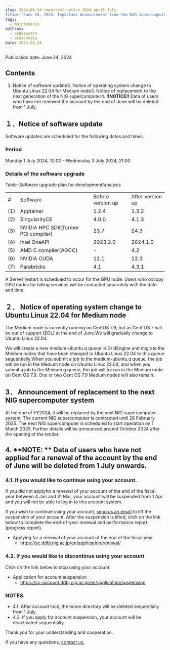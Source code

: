 ```yaml
---
slug: 2024-06-24-important_notice_2024_April-July
title: "June 24, 2024: Important Announcement from the NIG supercomputer: Phase 1 (Apr-Jul) FY2024"
tags:
  - maintenance
authros:
  - oogasawara
  - akatsumata
date: 2024-06-24
---
```


Publication date: June 24, 2024


## Contents
1. Notice of software update2. Notice of operating system change to Ubuntu Linux 22.04 for Medium node3. Notice of replacement to the next generation of the NIG supercomputer4. **!!NOTICE!!** Data of users who have not renewed the account by the end of June will be deleted from 1 July.

## １．Notice of software update

Software updates are scheduled for the following dates and times.

### Period

Monday 1 July 2024, 10:00 - Wednesday 3 July 2024, 21:00

### Details of the software upgrade

Table: Software upgrade plan for development/analysis

<table>
<tbody>
   <tr>
   <td>#</td>
   <td>Software</td>
   <td>Before version up</td>
   <td>After version up</td>
   </tr>

   <tr>
   <td>(1)</td>
   <td>Apptainer</td>
   <td>1.2.4</td>
   <td>1.3.2</td>
   </tr>
   
   <tr>
   <td>(2)</td>
   <td>SingularityCE</td>
   <td>4.0.0</td>
   <td>4.1.3</td>
   </tr>
   
   <tr>
   <td>(3)</td>
   <td>NVIDIA HPC SDK(former PGI compiler)</td>
   <td>23.7</td>
   <td>24.3</td>
   </tr>
   
   <tr>
   <td>(4)</td>
   <td>Intel OneAPI</td>
   <td>2023.2.0</td>
   <td>2024.1.0</td>
   </tr>
   
   <tr>
   <td>(5)</td>
   <td>AMD C compiler(AOCC)</td>
   <td>-</td>
   <td>4.2</td>
   </tr>
   
   <tr>
   <td>(6)</td>
   <td>NVIDIA CUDA</td>
   <td>12.1</td>
   <td>12.3</td>
   </tr>
   
   <tr>
   <td>(7)</td>
   <td>Parabricks</td>
   <td>4.1</td>
   <td>4.3.1</td>
   </tr>
    
</tbody>
</table>

A Server restart is scheduled to occur for the GPU node. Users who occupy GPU nodes for billing services will be contacted separately with the date and time.


## ２． Notice of operating system change to Ubuntu Linux 22.04 for Medium node

The Medium node is currently running on CentOS 7.9, but as Cent OS 7 will be out of support (EOL) at the end of June.We will gradually change to Ubuntu Linux 22.04.

We will create a new medium-ubuntu.q queue in GridEngine and migrate the Medium nodes that have been changed to Ubuntu Linux 22.04 to this queue sequentially.When you submit a job to the medium-ubuntu.q queue, the job will be run in the Medium node on Ubuntu Linux 22.04, and when you submit a job to the Medium.q queue, the job will be run in the Medium node on Cent OS 7.9.
One or two Cent OS 7.9 Medium nodes will also remain.


## 3． Announcement of replacement to the next NIG supercomputer system

At the end of FY2024, it will be replaced by the next NIG supercomputer system. The current NIG supercomputer is contracted until 28 February 2025. The next NIG supercomputer is scheduled to start operation on 1 March 2025. Further details will be announced around October 2024 after the opening of the tender.


## 4. **NOTE: ** Data of users who have not applied for a renewal of the account by the end of June will be deleted from 1 July onwards.

### 4.1. If you would like to continue using your account.

If you did not applyfor a renewal of your account of the end of the fiscal year between 4 Jan and 31 Mar, your account will be suspended from 1 Apr and you will not be able to log in to this account system.

If you wish to continue using your account, [send us an email](/application/reference) to lift the suspension of your account.
After the suspension is lifted, click on the link below to complete the end-of-year renewal and performance report (progress report).

- Applying for a renewal of your account of the end of the fiscal year
	- https://sc.ddbj.nig.ac.jp/en/application/renewal/ 

### 4.2. If you would like to discontinue using your account

Click on the link below to stop using your account.

- Application for account suspension
	- https://sc-account.ddbj.nig.ac.jp/en/application/suspension

### NOTES.
- 4.1. After account lock, the home directory will be deleted sequentially from 1 July.
- 4.2. If you apply for account suspension, your account will be deactivated sequentially.


Thank you for your understanding and cooperation.

If you have any questions, [contact us.](/application/reference)
